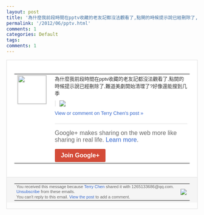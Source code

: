 ```yaml
---
layout: post
title: '為什麼我前段時間在pptv收藏的老友記都沒法觀看了,點開的時候提示說已經刪除了,難...'
permalink: '/2012/06/pptv.html'
comments: 1
categories: Default
tags: 
comments: 1
---
```

<div style="border:solid 1px #dfdfdf;color:#686868;font:13px Arial"><div style="background-color:#fff;padding:20px;"><table cellpadding="0" cellspacing="0"><tr><td style="padding-right:15px;vertical-align:top"><a href="https://plus.google.com/_/notifications/emlink?emrecipient=109554455967099403328&amp;emid=CIi3342K87ACFQ0kNAodvEAAAA&amp;path=%2F108643996575278738906&amp;dt=1340960222471&amp;uob=8"><img height="75" src="https://lh3.googleusercontent.com/-KKRGTyJ5Bl0/AAAAAAAAAAI/AAAAAAAAEEY/jllxqER5dCk/s75-c-k-a/photo.jpg" style="border:solid 1px #cccccc;" width="75"/></a></td><td style="width:578px;color:#333;font:13px Arial;vertical-align:top;"><div style="padding-bottom:10px">為什麼我前段時間在pptv收藏的老友記都<wbr/>沒法觀看了,點開的時候提示說已經刪除了,<wbr/>難道美劇開始清理了?好像還能搜到几季</div><div style="margin-bottom:10px;padding-left:10px; border-left:2px solid #EAEAEA"><span style="margin-right:5px"><a href="https://plus.google.com/_/notifications/emlink?emrecipient=109554455967099403328&amp;emid=CIi3342K87ACFQ0kNAodvEAAAA&amp;path=%2F108643996575278738906%2Fposts%2FVkt9aXuCGg7%3Fgpinv%3DAMIXal-p5_6d7pdTx3vNCwOSrLEYtmiAMJg0rzlyB260xM8_jV7K329qPcVsBD3qt2QmA_vnI6znGE-H7XJTUIVCsxyWDxFpKqgWfM2QhRtc0RpmfntSRYQ&amp;dt=1340960222471&amp;uob=8" style="zSoyz;"><img border="0" src="https://lh6.googleusercontent.com/-a0WJR1-Mz3w/T-1tm68RtII/AAAAAAAAUJY/Q2amvi-HbOI/h120/QQ%25E6%258B%25BC%25E9%259F%25B3%25E6%2588%25AA%25E5%259B%25BE%25E6%259C%25AA%25E5%2591%25BD%25E5%2590%258D.png" style="max-height:200px;max-width:275px"/></a></span></div><a href="https://plus.google.com/_/notifications/emlink?emrecipient=109554455967099403328&amp;emid=CIi3342K87ACFQ0kNAodvEAAAA&amp;path=%2F108643996575278738906%2Fposts%2FVkt9aXuCGg7%3Fgpinv%3DAMIXal-p5_6d7pdTx3vNCwOSrLEYtmiAMJg0rzlyB260xM8_jV7K329qPcVsBD3qt2QmA_vnI6znGE-H7XJTUIVCsxyWDxFpKqgWfM2QhRtc0RpmfntSRYQ&amp;dt=1340960222471&amp;uob=8" style="color:#3366CC;text-decoration:none;">View or comment on Terry Chen's post »</a><div style="margin-top:20px;border-top:solid 1px #dfdfdf"><div style="padding:15px 0;color:#686868;font:16px Arial;">Google+ makes sharing on the web more like sharing in real life. <a href="http://www.google.com/+/learnmore/" style="color:#3366CC;text-decoration:none;">Learn more</a>.</div><a href="https://plus.google.com/_/notifications/emlink?emrecipient=109554455967099403328&amp;emid=CIi3342K87ACFQ0kNAodvEAAAA&amp;path=%2F%3Fgpinv%3DAMIXal-p5_6d7pdTx3vNCwOSrLEYtmiAMJg0rzlyB260xM8_jV7K329qPcVsBD3qt2QmA_vnI6znGE-H7XJTUIVCsxyWDxFpKqgWfM2QhRtc0RpmfntSRYQ&amp;dt=1340960222471&amp;uob=8" style="display:inline-block;padding:7px 15px;background-color:#d44b38; color:#fff;font-size:16px; font-weight:bold;border-radius:2px;-webkit-border-radius:2px; -moz-border-radius:2px;border:solid 1px #c43b28; white-space:nowrap;text-decoration:none">Join Google+</a></div></td></tr></table></div><div style="border-top:solid 1px #dfdfdf;padding:0 20px; background-color:#f5f5f5"><table cellpadding="0" cellspacing="0" style="height:50px"><tbody><tr><td style="vertical-align:middle;width:100%; color:#636363;font:11px Arial; line-height:120%">You received this message because <a href="https://plus.google.com/_/notifications/emlink?emrecipient=109554455967099403328&amp;emid=CIi3342K87ACFQ0kNAodvEAAAA&amp;path=%2F108643996575278738906%3Fgpinv%3DAMIXal-p5_6d7pdTx3vNCwOSrLEYtmiAMJg0rzlyB260xM8_jV7K329qPcVsBD3qt2QmA_vnI6znGE-H7XJTUIVCsxyWDxFpKqgWfM2QhRtc0RpmfntSRYQ&amp;dt=1340960222471&amp;uob=8" style="color:#3366CC;text-decoration:none;">Terry Chen</a> shared it with 1265133686@qq.com. <a href="https://plus.google.com/_/notifications/emlink?emrecipient=109554455967099403328&amp;emid=CIi3342K87ACFQ0kNAodvEAAAA&amp;path=%2F_%2Fnonplus%2Femailsettings%3Fgpinv%3DAMIXal-p5_6d7pdTx3vNCwOSrLEYtmiAMJg0rzlyB260xM8_jV7K329qPcVsBD3qt2QmA_vnI6znGE-H7XJTUIVCsxyWDxFpKqgWfM2QhRtc0RpmfntSRYQ%26est%3DADH5u8UTQaGrO4ezp_LZ18ENZISSwXAjvl5jK1lGe_jccDmXpUhIHkpQtj3fu9bZ2w0HJyygkUj1FGs8kc8HNDDxxXvoOeMcS7G2KjiCmNQFUgZ7IzvLt7Sz6m-m8010Ib14QlbZ4PLQ&amp;dt=1340960222471&amp;uob=8" style="color:#3366CC;text-decoration:none;">Unsubscribe</a> from these emails.<br/>You can't reply to this email. <a href="https://plus.google.com/_/notifications/emlink?emrecipient=109554455967099403328&amp;emid=CIi3342K87ACFQ0kNAodvEAAAA&amp;path=%2F108643996575278738906%2Fposts%2FVkt9aXuCGg7%3Fgpinv%3DAMIXal-p5_6d7pdTx3vNCwOSrLEYtmiAMJg0rzlyB260xM8_jV7K329qPcVsBD3qt2QmA_vnI6znGE-H7XJTUIVCsxyWDxFpKqgWfM2QhRtc0RpmfntSRYQ&amp;dt=1340960222471&amp;uob=8" style="color:#3366CC;text-decoration:none;">View the post</a> to add a comment.<br/></td><td><img src="https://ssl.gstatic.com/s2/oz/images/notifications/logo/google-plus-6617a72bb36cc548861652780c9e6ff1.png"/></td></tr></tbody></table></div></div>